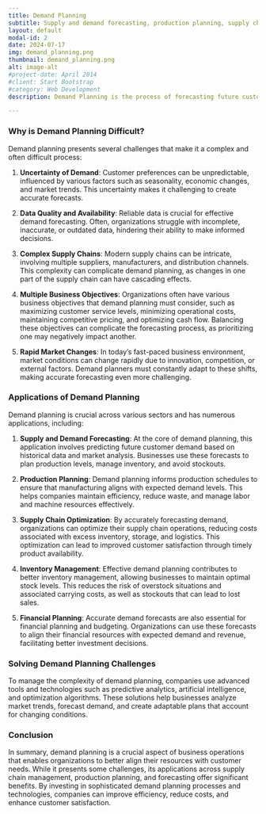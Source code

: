 ```yaml
---
title: Demand Planning
subtitle: Supply and demand forecasting, production planning, supply chain optimization, ...
layout: default
modal-id: 2
date: 2024-07-17
img: demand_planning.png
thumbnail: demand_planning.png
alt: image-alt
#project-date: April 2014
#client: Start Bootstrap
#category: Web Development
description: Demand Planning is the process of forecasting future customer demand for products or services, ensuring that an organization meets its customers' needs while minimizing excess inventory and maximizing operational efficiency. It involves analyzing historical sales data, market trends, and other relevant information to create accurate demand forecasts. The ultimate goal of demand planning is to align production and supply chain operations with the anticipated customer demand, often through an integrated Sales and Operations Planning (S&OP) process.

---
```

### Why is Demand Planning Difficult?
Demand planning presents several challenges that make it a complex and often difficult process:

1. **Uncertainty of Demand**: Customer preferences can be unpredictable, influenced by various factors such as seasonality, economic changes, and market trends. This uncertainty makes it challenging to create accurate forecasts.

2. **Data Quality and Availability**: Reliable data is crucial for effective demand forecasting. Often, organizations struggle with incomplete, inaccurate, or outdated data, hindering their ability to make informed decisions.

3. **Complex Supply Chains**: Modern supply chains can be intricate, involving multiple suppliers, manufacturers, and distribution channels. This complexity can complicate demand planning, as changes in one part of the supply chain can have cascading effects.

4. **Multiple Business Objectives**: Organizations often have various business objectives that demand planning must consider, such as maximizing customer service levels, minimizing operational costs, maintaining competitive pricing, and optimizing cash flow. Balancing these objectives can complicate the forecasting process, as prioritizing one may negatively impact another.

5. **Rapid Market Changes**: In today’s fast-paced business environment, market conditions can change rapidly due to innovation, competition, or external factors. Demand planners must constantly adapt to these shifts, making accurate forecasting even more challenging.

### Applications of Demand Planning
Demand planning is crucial across various sectors and has numerous applications, including:

1. **Supply and Demand Forecasting**: At the core of demand planning, this application involves predicting future customer demand based on historical data and market analysis. Businesses use these forecasts to plan production levels, manage inventory, and avoid stockouts.

2. **Production Planning**: Demand planning informs production schedules to ensure that manufacturing aligns with expected demand levels. This helps companies maintain efficiency, reduce waste, and manage labor and machine resources effectively.

3. **Supply Chain Optimization**: By accurately forecasting demand, organizations can optimize their supply chain operations, reducing costs associated with excess inventory, storage, and logistics. This optimization can lead to improved customer satisfaction through timely product availability.

4. **Inventory Management**: Effective demand planning contributes to better inventory management, allowing businesses to maintain optimal stock levels. This reduces the risk of overstock situations and associated carrying costs, as well as stockouts that can lead to lost sales.

5. **Financial Planning**: Accurate demand forecasts are also essential for financial planning and budgeting. Organizations can use these forecasts to align their financial resources with expected demand and revenue, facilitating better investment decisions.

### Solving Demand Planning Challenges
To manage the complexity of demand planning, companies use advanced tools and technologies such as predictive analytics, artificial intelligence, and optimization algorithms. These solutions help businesses analyze market trends, forecast demand, and create adaptable plans that account for changing conditions.

### Conclusion
In summary, demand planning is a crucial aspect of business operations that enables organizations to better align their resources with customer needs. While it presents some challenges, its applications across supply chain management, production planning, and forecasting offer significant benefits. By investing in sophisticated demand planning processes and technologies, companies can improve efficiency, reduce costs, and enhance customer satisfaction.